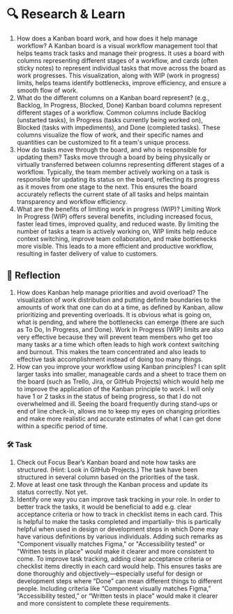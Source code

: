 # 🔍 Research & Learn

1. How does a Kanban board work, and how does it help manage workflow?
    A Kanban board is a visual workflow management tool that helps teams track tasks and manage their progress. It uses a board with columns representing different stages of a workflow, and cards (often sticky notes) to represent individual tasks that move across the board as work progresses. This visualization, along with WIP (work in progress) limits, helps teams identify bottlenecks, improve efficiency, and ensure a smooth flow of work.
2. What do the different columns on a Kanban board represent? (e.g., Backlog, In Progress, Blocked, Done)
    Kanban board columns represent different stages of a workflow. Common columns include Backlog (unstarted tasks), In Progress (tasks currently being worked on), Blocked (tasks with impediments), and Done (completed tasks). These columns visualize the flow of work, and their specific names and quantities can be customized to fit a team's unique process.
3. How do tasks move through the board, and who is responsible for updating them?
    Tasks move through a board by being physically or virtually transferred between columns representing different stages of a workflow. Typically, the team member actively working on a task is responsible for updating its status on the board, reflecting its progress as it moves from one stage to the next. This ensures the board accurately reflects the current state of all tasks and helps maintain transparency and workflow efficiency.
4. What are the benefits of limiting work in progress (WIP)?
    Limiting Work In Progress (WIP) offers several benefits, including increased focus, faster lead times, improved quality, and reduced waste. By limiting the number of tasks a team is actively working on, WIP limits help reduce context switching, improve team collaboration, and make bottlenecks more visible. This leads to a more efficient and productive workflow, resulting in faster delivery of value to customers.

## 📝 Reflection

1. How does Kanban help manage priorities and avoid overload?
    The visualization of work distribution and putting definite boundaries to the amounts of work that one can do at a time, as defined by Kanban, allow prioritizing and preventing overloads. It is obvious what is going on, what is pending, and where the bottlenecks can emerge (there are such as To Do, In Progress, and Done). Work In Progress (WIP) limits are also very effective because they will prevent team members who get too many tasks ar a time which often leads to high work context switching and burnout. This makes the team concentrated and also leads to effective task accomplishment instead of doing too many things.
2. How can you improve your workflow using Kanban principles?
    I can split larger tasks into smaller, manageable cards and a sheet to trace them on the board (such as Trello, Jira, or GitHub Projects) which would help me to improve the application of the Kanban principle to work. I will only have 1 or 2 tasks in the status of being progress, so that I do not overwhelmed and ill. Seeing the board frequently during stand-ups or end of line check-in, allows me to keep my eyes on changing priorities and make more realistic and accurate estimates of what I can get done within a specific period of time.

### 🛠️ Task

1. Check out Focus Bear’s Kanban board and note how tasks are structured. (Hint: Look in GitHub Projects.)
    The task have been structured in several column based on the priorities of the task.
2. Move at least one task through the Kanban process and update its status correctly.
    Not yet.
3. Identify one way you can improve task tracking in your role.
    In order to better track the tasks, it would be beneficial to add e.g. clear acceptance criteria or how to track in checklist items in each card. This is helpful to make the tasks completed and impartially- this is partically helpful when used in design or development steps in which Done may have various definitions by various individuals. Adding such remarks as "Component visually matches Figma," or "Accessibility tested" or "Written tests in place" would make it clearer and more consistent to come. To improve task tracking, adding clear acceptance criteria or checklist items directly in each card would help. This ensures tasks are done thoroughly and objectively—especially useful for design or development steps where “Done” can mean different things to different people. Including criteria like “Component visually matches Figma,” “Accessibility tested,” or “Written tests in place” would make it clearer and more consistent to complete these requirements.
